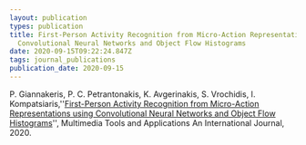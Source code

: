 ```yaml
---
layout: publication
types: publication
title: First-Person Activity Recognition from Micro-Action Representations using
  Convolutional Neural Networks and Object Flow Histograms
date: 2020-09-15T09:22:24.847Z
tags: journal_publications
publication_date: 2020-09-15
---
```

P. Giannakeris, P. C. Petrantonakis, K. Avgerinakis, S. Vrochidis, I. Kompatsiaris,''[First-Person Activity Recognition from Micro-Action Representations using Convolutional Neural Networks and Object Flow Histograms](https://link.springer.com/article/10.1007/s11042-020-09902-6)'', Multimedia Tools and Applications An International Journal, 2020.